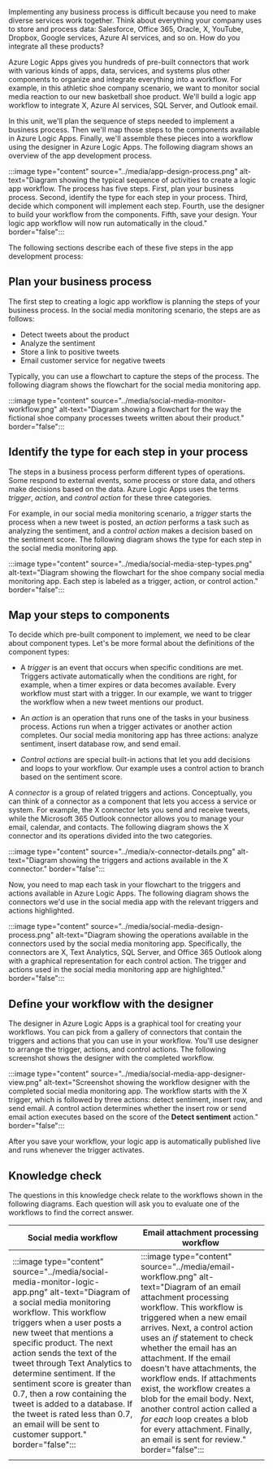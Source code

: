 Implementing any business process is difficult because you need to make diverse services work together. Think about everything your company uses to store and process data: Salesforce, Office 365, Oracle, X, YouTube, Dropbox, Google services, Azure AI services, and so on. How do you integrate all these products?

Azure Logic Apps gives you hundreds of pre-built connectors that work with various kinds of apps, data, services, and systems plus other components to organize and integrate everything into a workflow. For example, in this athletic shoe company scenario, we want to monitor social media reaction to our new basketball shoe product. We'll build a logic app workflow to integrate X, Azure AI services, SQL Server, and Outlook email.

In this unit, we'll plan the sequence of steps needed to implement a business process. Then we'll map those steps to the components available in Azure Logic Apps. Finally, we'll assemble these pieces into a workflow using the designer in Azure Logic Apps. The following diagram shows an overview of the app development process.

:::image type="content" source="../media/app-design-process.png" alt-text="Diagram showing the typical sequence of activities to create a logic app workflow. The process has five steps. First, plan your business process. Second, identify the type for each step in your process. Third, decide which component will implement each step. Fourth, use the designer to build your workflow from the components. Fifth, save your design. Your logic app workflow will now run automatically in the cloud." border="false":::

The following sections describe each of these five steps in the app development process:

## Plan your business process

The first step to creating a logic app workflow is planning the steps of your business process. In the social media monitoring scenario, the steps are as follows:

- Detect tweets about the product
- Analyze the sentiment
- Store a link to positive tweets
- Email customer service for negative tweets

Typically, you can use a flowchart to capture the steps of the process. The following diagram shows the flowchart for the social media monitoring app.

:::image type="content" source="../media/social-media-monitor-workflow.png" alt-text="Diagram showing a flowchart for the way the fictional shoe company processes tweets written about their product." border="false":::

## Identify the type for each step in your process

The steps in a business process perform different types of operations. Some respond to external events, some process or store data, and others make decisions based on the data. Azure Logic Apps uses the terms *trigger*, *action*, and *control action* for these three categories.

For example, in our social media monitoring scenario, a *trigger* starts the process when a new tweet is posted, an *action* performs a task such as analyzing the sentiment, and a *control action* makes a decision based on the sentiment score. The following diagram shows the type for each step in the social media monitoring app.

:::image type="content" source="../media/social-media-step-types.png" alt-text="Diagram showing the flowchart for the shoe company social media monitoring app. Each step is labeled as a trigger, action, or control action." border="false":::

## Map your steps to components

To decide which pre-built component to implement, we need to be clear about component types. Let's be more formal about the definitions of the component types:

- A *trigger* is an event that occurs when specific conditions are met. Triggers activate automatically when the conditions are right, for example, when a timer expires or data becomes available. Every workflow must start with a trigger. In our example, we want to trigger the workflow when a new tweet mentions our product.

- An *action* is an operation that runs one of the tasks in your business process. Actions run when a trigger activates or another action completes. Our social media monitoring app has three actions: analyze sentiment, insert database row, and send email.

- *Control actions* are special built-in actions that let you add decisions and loops to your workflow. Our example uses a control action to branch based on the sentiment score.

A *connector* is a group of related triggers and actions. Conceptually, you can think of a connector as a component that lets you access a service or system. For example, the X connector lets you send and receive tweets, while the Microsoft 365 Outlook connector allows you to manage your email, calendar, and contacts. The following diagram shows the X connector and its operations divided into the two categories.

:::image type="content" source="../media/x-connector-details.png" alt-text="Diagram showing the triggers and actions available in the X connector." border="false":::

Now, you need to map each task in your flowchart to the triggers and actions available in Azure Logic Apps. The following diagram shows the connectors we'd use in the social media app with the relevant triggers and actions highlighted.

:::image type="content" source="../media/social-media-design-process.png" alt-text="Diagram showing the operations available in the connectors used by the social media monitoring app. Specifically, the connectors are X, Text Analytics, SQL Server, and Office 365 Outlook along with a graphical representation for each control action. The trigger and actions used in the social media monitoring app are highlighted." border="false":::

## Define your workflow with the designer

The designer in Azure Logic Apps is a graphical tool for creating your workflows. You can pick from a gallery of connectors that contain the triggers and actions that you can use in your workflow. You'll use designer to arrange the trigger, actions, and control actions. The following screenshot shows the designer with the completed workflow.

:::image type="content" source="../media/social-media-app-designer-view.png" alt-text="Screenshot showing the workflow designer with the completed social media monitoring app. The workflow starts with the X trigger, which is followed by three actions: detect sentiment, insert row, and send email. A control action determines whether the insert row or send email action executes based on the score of the **Detect sentiment** action." border="false":::

After you save your workflow, your logic app is automatically published live and runs whenever the trigger activates.

## Knowledge check

The questions in this knowledge check relate to the workflows shown in the following diagrams. Each question will ask you to evaluate one of the workflows to find the correct answer.

| Social media workflow | Email attachment processing workflow |
| --- | --- |
| :::image type="content" source="../media/social-media-monitor-logic-app.png" alt-text="Diagram of a social media monitoring workflow. This workflow triggers when a user posts a new tweet that mentions a specific product. The next action sends the text of the tweet through Text Analytics to determine sentiment. If the sentiment score is greater than 0.7, then a row containing the tweet is added to a database. If the tweet is rated less than 0.7, an email will be sent to customer support." border="false"::: | :::image type="content" source="../media/email-workflow.png" alt-text="Diagram of an email attachment processing workflow. This workflow is triggered when a new email arrives. Next, a control action uses an *if* statement to check whether the email has an attachment. If the email doesn't have attachments, the workflow ends. If attachments exist, the workflow creates a blob for the email body. Next, another control action called a *for each* loop creates a blob for every attachment. Finally, an email is sent for review." border="false"::: |
| | |
